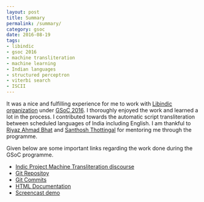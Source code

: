 ```yaml
---
layout: post
title: Summary
permalink: /summary/
category: gsoc
date: 2016-08-19
tags: 
- libindic
- gsoc 2016
- machine transliteration
- machine learning
- Indian languages
- structured perceptron
- viterbi search
- ISCII
---
```


It was a nice and fulfilling experience for me to work with [Libindic organization](https://github.com/libindic) under [GSoC 2016](https://summerofcode.withgoogle.com/). I thoroughly enjoyed the work and learned a lot in the process. I contributed towards the automatic script transliteration between scheduled languages of India including English. I am thankful to [Riyaz Ahmad Bhat](https://researchweb.iiit.ac.in/~riyaz.bhat/) and [Santhosh Thottingal](http://thottingal.in) for mentoring me through the programme. 

Given below are some important links regarding the work done during the GSoC programme.

 * [Indic Project Machine Transliteration discourse](https://discourse.indicproject.org/t/machine-transliteration/47)
 * [Git Repositoy](https://github.com/libindic/indic-trans)
 * [Git Commits](https://github.com/libindic/indic-trans/commits/master?author=irshadbhat)
 * [HTML Documentation](http://indic-trans.readthedocs.io/en/latest/)
 * [Screencast demo](https://drive.google.com/file/d/0B3ZAq0KmDeDVRllfWVZyWlVqeTg/view?usp=sharing)

